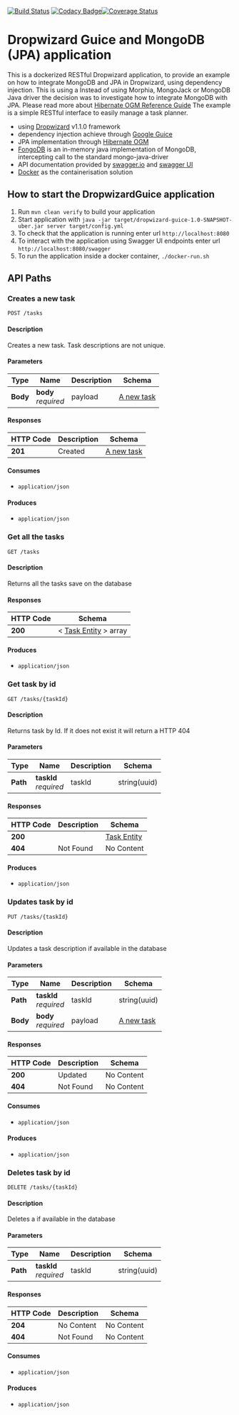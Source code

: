 [![Build Status](https://travis-ci.org/PauloPortugal/dropwizard-guice-jpa.png)](https://travis-ci.org/PauloPortugal/dropwizard-guice-jpa.svg?branch=master) [![Codacy Badge](https://api.codacy.com/project/badge/Grade/8fa8dd11746e44e89b53d1d77e57f78c)](https://www.codacy.com/app/PauloPortugal/dropwizard-guice-mongodb?utm_source=github.com&amp;utm_medium=referral&amp;utm_content=PauloPortugal/dropwizard-guice-mongodb&amp;utm_campaign=Badge_Grade)[![Coverage Status](https://coveralls.io/repos/github/PauloPortugal/dropwizard-guice-mongodb/badge.svg?branch=master)](https://coveralls.io/github/PauloPortugal/dropwizard-guice-mongodb?branch=master)
# Dropwizard Guice and MongoDB (JPA) application

This is a dockerized RESTful Dropwizard application, to provide an example on how to integrate MongoDB and JPA in Dropwizard, using dependency injection.
This is using a
Instead of using Morphia, MongoJack or MongoDB Java driver the decision was to investigate how to
integrate MongoDB with JPA. Please read more about [Hibernate OGM Reference Guide](https://docs.jboss.org/hibernate/stable/ogm/reference/en-US/html_single)
The example is a simple RESTful interface to easily manage a task planner.

- using [Dropwizard](https://dropwizard.github.io/dropwizard/) v1.1.0 framework
- dependency injection achieve through [Google Guice](https://code.google.com/p/google-guice/)
- JPA implementation through [Hibernate OGM](https://docs.jboss.org/hibernate/stable/ogm/reference/en-US/html_single)
- [FongoDB](https://github.com/fakemongo/fongo) is an in-memory java implementation of MongoDB, intercepting call to the standard mongo-java-driver
- API documentation provided by [swagger.io](http://swagger.io//) and [swagger UI](http://swagger.io/swagger-ui/)
- [Docker](https://www.docker.com/) as the containerisation solution

How to start the DropwizardGuice application
---

1. Run `mvn clean verify` to build your application
1. Start application with `java -jar target/dropwizard-guice-1.0-SNAPSHOT-uber.jar server target/config.yml`
1. To check that the application is running enter url `http://localhost:8080`
1. To interact with the application using Swagger UI endpoints enter url `http://localhost:8080/swagger`
1. To run the application inside a docker container, `./docker-run.sh`


<a name="paths"></a>
## API Paths

<a name="create"></a>
### Creates a new task
```
POST /tasks
```


#### Description
Creates a new task. Task descriptions are not unique.


#### Parameters

|Type|Name|Description|Schema|
|---|---|---|---|
|**Body**|**body**  <br>*required*|payload|[A new task](#a-new-task)|


#### Responses

|HTTP Code|Description|Schema|
|---|---|---|
|**201**|Created|[A new task](#a-new-task)|


#### Consumes

* `application/json`


#### Produces

* `application/json`


<a name="gettasks"></a>
### Get all the tasks
```
GET /tasks
```


#### Description
Returns all the tasks save on the database


#### Responses

|HTTP Code|Schema|
|---|---|
|**200**|< [Task Entity](#task-entity) > array|


#### Produces

* `application/json`


<a name="gettask"></a>
### Get task by id
```
GET /tasks/{taskId}
```


#### Description
Returns task by Id. If it does not exist it will return a HTTP 404


#### Parameters

|Type|Name|Description|Schema|
|---|---|---|---|
|**Path**|**taskId**  <br>*required*|taskId|string(uuid)|


#### Responses

|HTTP Code|Description|Schema|
|---|---|---|
|**200**||[Task Entity](#task-entity)|
|**404**|Not Found|No Content|


#### Produces

* `application/json`


<a name="update"></a>
### Updates task by id
```
PUT /tasks/{taskId}
```


#### Description
Updates a task description if available in the database


#### Parameters

|Type|Name|Description|Schema|
|---|---|---|---|
|**Path**|**taskId**  <br>*required*|taskId|string(uuid)|
|**Body**|**body**  <br>*required*|payload|[A new task](#a-new-task)|


#### Responses

|HTTP Code|Description|Schema|
|---|---|---|
|**200**|Updated|No Content|
|**404**|Not Found|No Content|


#### Consumes

* `application/json`


#### Produces

* `application/json`


<a name="delete"></a>
### Deletes task by id
```
DELETE /tasks/{taskId}
```


#### Description
Deletes a if available in the database


#### Parameters

|Type|Name|Description|Schema|
|---|---|---|---|
|**Path**|**taskId**  <br>*required*|taskId|string(uuid)|


#### Responses

|HTTP Code|Description|Schema|
|---|---|---|
|**204**|No Content|No Content|
|**404**|Not Found|No Content|


#### Consumes

* `application/json`


#### Produces

* `application/json`
